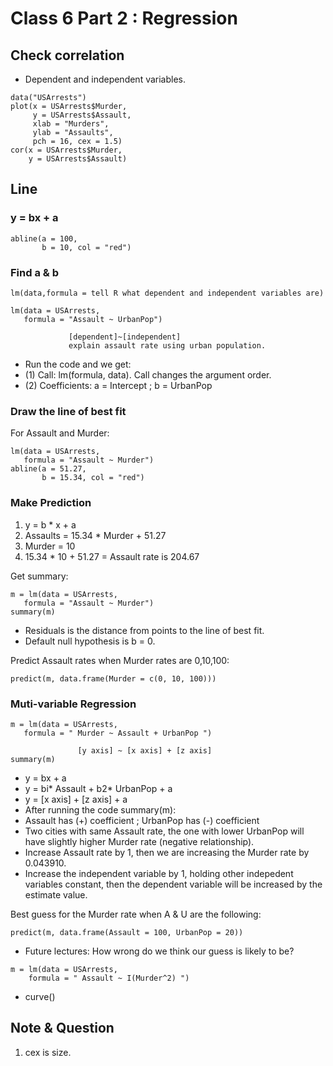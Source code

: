 # Class 6 Part 2 : Regression 
## Check correlation
+ Dependent and independent variables.
```
data("USArrests")
plot(x = USArrests$Murder,
     y = USArrests$Assault,
     xlab = "Murders",     
     ylab = "Assaults",
     pch = 16, cex = 1.5)
cor(x = USArrests$Murder,
    y = USArrests$Assault)
```
## Line
### y = bx + a 
```
abline(a = 100,
       b = 10, col = "red")
```
### Find a & b
```
lm(data,formula = tell R what dependent and independent variables are)

lm(data = USArrests, 
   formula = "Assault ~ UrbanPop")
   
             [dependent]~[independent]
             explain assault rate using urban population.
```
+ Run the code and we get: 
+ (1) Call: lm(formula, data). Call changes the argument order.
+ (2) Coefficients: a = Intercept ; b = UrbanPop

### Draw the line of best fit 
For Assault and Murder:
```
lm(data = USArrests, 
   formula = "Assault ~ Murder")
abline(a = 51.27,
       b = 15.34, col = "red")
```
### Make Prediction
1. y = b * x + a
2. Assaults = 15.34 * Murder + 51.27
3. Murder = 10 
4. 15.34 * 10 + 51.27 = Assault rate is 204.67

Get summary: 
```
m = lm(data = USArrests, 
   formula = "Assault ~ Murder")
summary(m)
```
+ Residuals is the distance from points to the line of best fit. 
+ Default null hypothesis is b = 0.

Predict Assault rates when Murder rates are 0,10,100: 
```
predict(m, data.frame(Murder = c(0, 10, 100)))
```
### Muti-variable Regression
```
m = lm(data = USArrests, 
   formula = " Murder ~ Assault + UrbanPop ")

               [y axis] ~ [x axis] + [z axis]
summary(m)
```
+ y = bx + a
+ y = bi* Assault + b2* UrbanPop + a 
+ y = [x axis] + [z axis] + a 
+ After running the code summary(m):
+ Assault has (+) coefficient ; UrbanPop has (-) coefficient
+ Two cities with same Assault rate, the one with lower UrbanPop will have slightly higher Murder rate (negative relationship).
+ Increase Assault rate by 1, then we are increasing the Murder rate by 0.043910. 
+ Increase the independent variable by 1, holding other indepedent variables constant, then the dependent variable will be increased by the estimate value.  

Best guess for the Murder rate when A & U are the following: 
```
predict(m, data.frame(Assault = 100, UrbanPop = 20))
```

+ Future lectures: How wrong do we think our guess is likely to be? 

```
m = lm(data = USArrests, 
    formula = " Assault ~ I(Murder^2) ")
```

+ curve()

## Note & Question
1. cex is size.  
